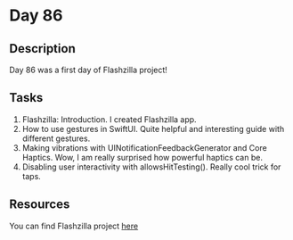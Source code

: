 # Day 86

## Description

Day 86 was a first day of Flashzilla project!

## Tasks

1. Flashzilla: Introduction. I created Flashzilla app.
2. How to use gestures in SwiftUI. Quite helpful and interesting guide with different gestures.
3. Making vibrations with UINotificationFeedbackGenerator and Core Haptics. Wow, I am really surprised how powerful haptics can be.
4. Disabling user interactivity with allowsHitTesting(). Really cool trick for taps.

## Resources

You can find Flashzilla project [here](/Sources/Flashzilla/)
